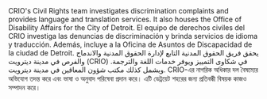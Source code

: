 <RenderIf language="default">
CRIO's Civil Rights team investigates discrimination complaints and provides language and translation services. It also houses the Office of Disability Affairs for the City of Detroit.

</RenderIf>

<RenderIf language="es">
El equipo de derechos civiles del CRIO investiga las denuncias de discriminación y brinda servicios de idioma y traducción. Además, incluye a la Oficina de Asuntos de Discapacidad de la ciudad de Detroit.

</RenderIf>

<RenderIf language="ar">
يحقق فريق الحقوق المدنية التابع لإدارة الحقوق المدنية والاندماج والفرص في مدينة ديترويت (CRIO) في شكاوى التمييز ويوفر خدمات اللغة والترجمة. ويشمل كذلك مكتب شؤون المعاقين في مدينة ديترويت.

</RenderIf>

<RenderIf language="bn">
CRIO-এর নাগরিক অধিকার দল বৈষম্যের অভিযোগ তদন্ত করে এবং ভাষা ও অনুবাদ পরিষেবা প্রদান করে। এটি ডেট্রয়েট শহরের জন্য প্রতিবন্ধী বিষয়ক কাজও সম্পাদন করে।

</RenderIf>